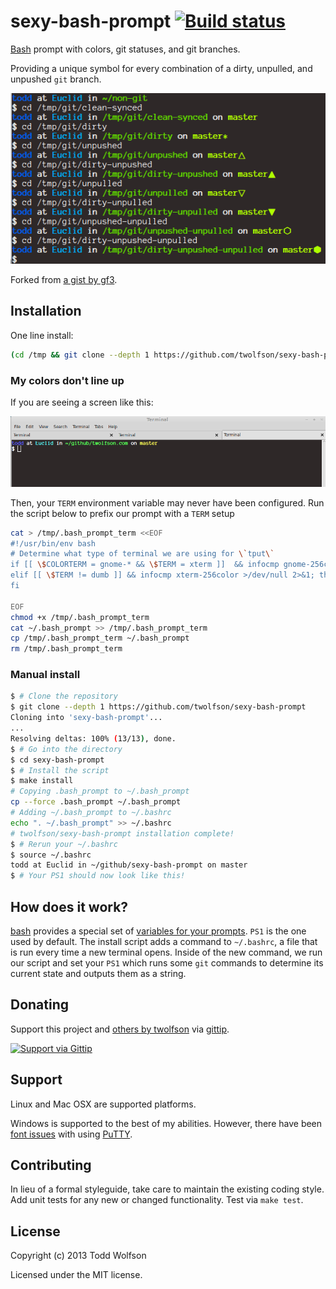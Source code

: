 # sexy-bash-prompt [![Build status](https://travis-ci.org/twolfson/sexy-bash-prompt.png?branch=master)](https://travis-ci.org/twolfson/sexy-bash-prompt)

[Bash][bash] prompt with colors, git statuses, and git branches.

Providing a unique symbol for every combination of a dirty, unpulled, and unpushed `git` branch.

![sexy-bash-prompt screenshot][screenshot]

[screenshot]: screenshot.png

Forked from [a gist by gf3][sexy-bash-orig].

[sexy-bash-orig]: https://gist.github.com/gf3/306785/a35d28b6bdd0f7c54318cce510738438f04dabaa

## Installation
One line install:

```bash
(cd /tmp && git clone --depth 1 https://github.com/twolfson/sexy-bash-prompt && cd sexy-bash-prompt && make install) && source ~/.bashrc
```

### My colors don't line up
If you are seeing a screen like this:

![Bad TERM config](docs/bad_term.png)

Then, your `TERM` environment variable may never have been configured. Run the script below to prefix our prompt with a `TERM` setup

```bash
cat > /tmp/.bash_prompt_term <<EOF
#!/usr/bin/env bash
# Determine what type of terminal we are using for \`tput\`
if [[ \$COLORTERM = gnome-* && \$TERM = xterm ]]  && infocmp gnome-256color >/dev/null 2>&1; then export TERM=gnome-256color
elif [[ \$TERM != dumb ]] && infocmp xterm-256color >/dev/null 2>&1; then export TERM=xterm-256color
fi

EOF
chmod +x /tmp/.bash_prompt_term
cat ~/.bash_prompt >> /tmp/.bash_prompt_term
cp /tmp/.bash_prompt_term ~/.bash_prompt
rm /tmp/.bash_prompt_term
```

### Manual install
```bash
$ # Clone the repository
$ git clone --depth 1 https://github.com/twolfson/sexy-bash-prompt
Cloning into 'sexy-bash-prompt'...
...
Resolving deltas: 100% (13/13), done.
$ # Go into the directory
$ cd sexy-bash-prompt
$ # Install the script
$ make install
# Copying .bash_prompt to ~/.bash_prompt
cp --force .bash_prompt ~/.bash_prompt
# Adding ~/.bash_prompt to ~/.bashrc
echo ". ~/.bash_prompt" >> ~/.bashrc
# twolfson/sexy-bash-prompt installation complete!
$ # Rerun your ~/.bashrc
$ source ~/.bashrc
todd at Euclid in ~/github/sexy-bash-prompt on master
$ # Your PS1 should now look like this!
```

## How does it work?
[bash][bash] provides a special set of [variables for your prompts][ps-vars]. `PS1` is the one used by default. The install script adds a command to `~/.bashrc`, a file that is run every time a new terminal opens. Inside of the new command, we run our script and set your `PS1` which runs some `git` commands to determine its current state and outputs them as a string.

[bash]: https://en.wikipedia.org/wiki/Bash_%28Unix_shell%29
[ps-vars]: http://www.gnu.org/software/bash/manual/bashref.html#index-PS1

## Donating
Support this project and [others by twolfson][gittip] via [gittip][].

[![Support via Gittip][gittip-badge]][gittip]

[gittip-badge]: https://rawgithub.com/twolfson/gittip-badge/master/dist/gittip.png
[gittip]: https://www.gittip.com/twolfson/

## Support
Linux and Mac OSX are supported platforms.

Windows is supported to the best of my abilities. However, there have been [font issues][putty-issue] with using [PuTTY][].

[PuTTY]: http://www.chiark.greenend.org.uk/~sgtatham/putty/download.html
[putty-issue]: https://github.com/twolfson/sexy-bash-prompt/issues/7

## Contributing
In lieu of a formal styleguide, take care to maintain the existing coding style. Add unit tests for any new or changed functionality. Test via `make test`.

## License
Copyright (c) 2013 Todd Wolfson

Licensed under the MIT license.
